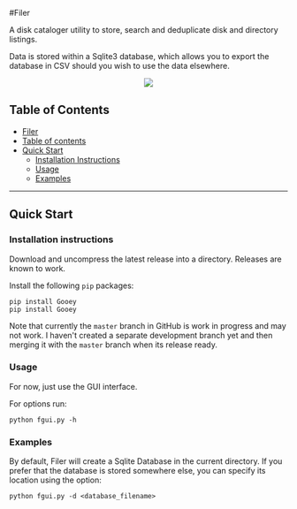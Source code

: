 #Filer

A disk cataloger utility to store, search and deduplicate disk and directory listings.

Data is stored within a Sqlite3 database, which allows you to export the database in CSV should you wish to use the data elsewhere.

<p align="center">
    <img src="https://github.com/chriskiehl/GooeyImages/raw/images/readme-images/1-0-4-title-card.png" />
</p>

Table of Contents
-----------------  

- [Filer](#Filer)
- [Table of contents](#table-of-contents)
- [Quick Start](#quick-start)
    - [Installation Instructions](#installation-instructions)
    - [Usage](#usage)
    - [Examples](#examples)

----------------  

## Quick Start

### Installation instructions

Download and uncompress the latest release into a directory. Releases are known to work.

Install the following `pip` packages:

    pip install Gooey
    pip install Gooey

Note that currently the `master` branch in GitHub is  work in progress and may not work. 
I haven't created a separate development branch yet and then merging it with the `master` branch when its release ready. 

### Usage  

For now, just use the GUI interface. 

For options run:

    python fgui.py -h

### Examples

By default, Filer will create a Sqlite Database in the current directory. 
If you prefer that the database is stored somewhere else, you can specify its location using the option:

    python fgui.py -d <database_filename>

